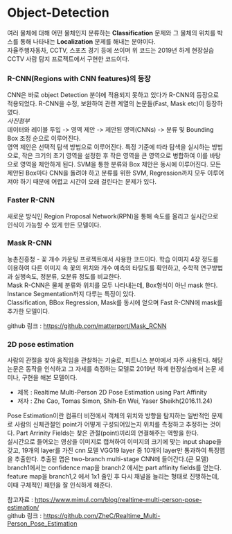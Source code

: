 # Object-Detection  
여러 물체에 대해 어떤 물체인지 분류하는 **Classification** 문제와 그 물체의 위치를 박스를 통해 나타내는 **Localization** 문제를 해내는 분야이다.  
자율주행자동차, CCTV, 스포츠 경기 등에 쓰이며 위 코드는 2019년 하계 현장실습 CCTV 사람 탐지 프로젝트에서 구현한 코드이다.  

### R-CNN(Regions with CNN features)의 등장
CNN은 바로 object Detection 분야에 적용되지 못하고 있다가 R-CNN의 등장으로 적용되었다. R-CNN을 수정, 보완하여 관련 계열의 논문들(Fast, Mask etc)이 등장하였다.  
*사진첨부*  
데이터와 레이블 투입 -> 영역 제안 -> 제안된 영역(CNNs) -> 분류 및 Bounding Box 조정 순으로 이루어진다.  
영역 제안은 선택적 탐색 방법으로 이루어진다. 특정 기준에 따라 탐색을 실시하는 방법으로, 작은 크기의 초기 영역을 설정한 후 작은 영역을 큰 영역으로 병합하여 이를 바탕으로 영역을 제안하게 된다. SVM을 통한 분류와 Box 제안은 동시에 이루어진다. 
모든 제안된 Box마다 CNN을 돌려야 하고 분류를 위한 SVM, Regression까지 모두 이루어져야 하기 때문에 어렵고 시간이 오래 걸린다는 문제가 있다.

### Faster R-CNN  
새로운 방식인 Region Proposal Network(RPN)을 통해 속도를 올리고 실시간으로 인식이 가능할 수 있게 만든 모델이다. 



### Mask R-CNN

농촌진흥청 - 꽃 개수 카운팅 프로젝트에서 사용한 코드이다. 학습 이미지 4장 정도를 이용하여 다른 이미지 속 꽃의 위치와 개수 예측의 타탕도를 확인하고, 수학적 연구방법과 실행속도, 정분류, 오분류 정도를 비교한다.   
Mask R-CNN은 물체 분류와 위치를 모두 나타내는데, Box형식이 아닌 mask 한다. Instance Segmentation까지 다루는 특징이 있다.   
Classification, BBox Regression, Mask를 동시에 얻으며 Fast R-CNN에 mask를 추가한 모델이다.  

github 링크 : https://github.com/matterport/Mask_RCNN

### 2D pose estimation

사람의 관절을 찾아 움직임을 관찰하는 기술로, 피트니스 분야에서 자주 사용된다. 해당 논문은 동작을 인식하고 그 자세를 측정하는 모델로 2019년 하계 현장실습에서 논문 세미나, 구현을 해본 모델이다.  
+ 제목 : Realtime Multi-Person 2D Pose Estimation using Part Affinity
+ 저자 : Zhe Cao, Tomas Simon, Shih-En Wei, Yaser Sheikh(2016.11.24)

Pose Estimation이란 컴퓨터 비전에서 객체의 위치와 방향을 탐지하는 일반적인 문제로 사람의 신체관절인 point가 어떻게 구성되어있는지 위치를 측정하고 추정하는 것이다. Part Arrinity Fields는 찾은 관절(point)끼리의 연결해주는 역할을 한다.  
실시간으로 들어오는 영상을 이미지로 캡쳐하여 이미지의 크기에 맞는 input shape을 갖고, 19개의 layer를 가진 cnn 모델 VGG19 layer 중 10개의 layer만 통과하여 특징맵을 추출한다. 추출된 맵은 two-branch multi-stage CNN에 들어간다.(큰 모델) branch1에서는 confidence map을 branch2 에서는 part affinity fields를 얻는다. feature map을 branch1,2 에서 1x1 줄인 후 다시 채널을 늘리는 형태로 진행하는데, 이때 구체적인 패턴을 잘 인식하게 해준다.  

참고자료 : https://www.mimul.com/blog/realtime-multi-person-pose-estimation/  
github 링크 : https://github.com/ZheC/Realtime_Multi-Person_Pose_Estimation
